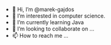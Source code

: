 - 👋 Hi, I’m @marek-gajdos
- 👀 I’m interested in computer science.
- 🌱 I’m currently learning Java
- 💞️ I’m looking to collaborate on ...
- 📫 How to reach me ...

<!---
MarkusStark07/MarkusStark07 is a ✨ special ✨ repository because its `README.md` (this file) appears on your GitHub profile.
You can click the Preview link to take a look at your changes.
--->
